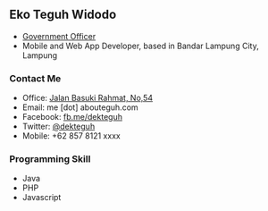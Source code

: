## Eko Teguh Widodo

- [Government Officer](http://lampung.bps.go.id)
- Mobile and Web App Developer, based in Bandar Lampung City, Lampung

### Contact Me
- Office: [Jalan Basuki Rahmat, No,54](http://lampung.bps.go.id)
- Email: me [dot] abouteguh.com
- Facebook: [fb.me/dekteguh](fb.me/dekteguh)
- Twitter: [@dekteguh](http://twitter.com/dekteguh)
- Mobile: +62 857 8121 xxxx

### Programming Skill
- Java
- PHP
- Javascript